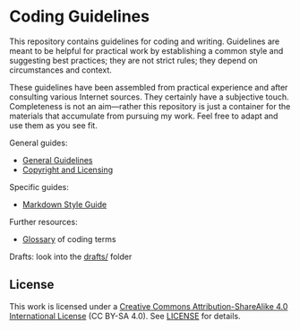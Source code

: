 
# Coding Guidelines

This repository contains guidelines for coding and writing.
Guidelines are meant to be helpful for practical work by
establishing a common style and suggesting best practices;
they are not strict rules; they depend on circumstances
and context.

These guidelines have been assembled from practical
experience and after consulting various Internet sources.
They certainly have a subjective touch. Completeness
is not an aim—rather this repository is just a container
for the materials that accumulate from pursuing my work.
Feel free to adapt and use them as you see fit.

General guides:

- [General Guidelines](./guides/Generalities.md)
- [Copyright and Licensing](./guides/CopyrightLicensing.md)

Specific guides:

- [Markdown Style Guide](./guides/MarkdownStyle.md)

Further resources:

- [Glossary](./guides/Glossary.md) of coding terms

Drafts: look into the [drafts/](./drafts) folder


## License

This work is licensed under a [Creative Commons
Attribution-ShareAlike 4.0 International License][cc-by-sa]
(CC BY-SA 4.0). See [LICENSE](./LICENSE) for details.

[cc-by-sa]: https://creativecommons.org/licenses/by-sa/4.0/

